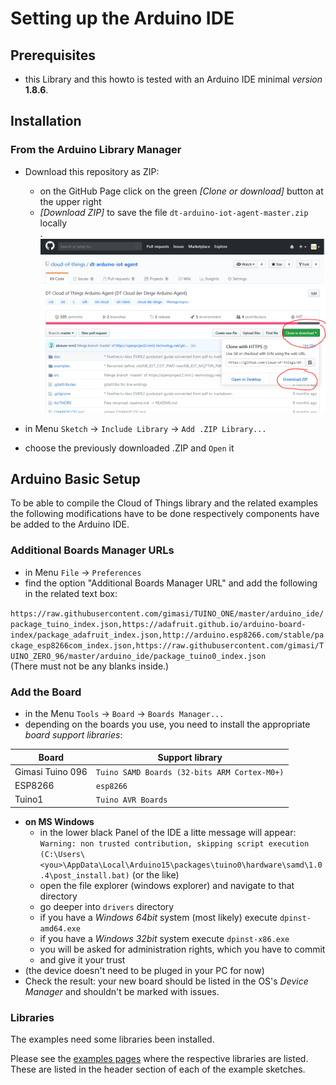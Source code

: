 # Setting up the Arduino IDE

## Prerequisites
* this Library and this howto is tested with an Arduino IDE minimal *version* **1.8.6**.

## Installation
### From the Arduino Library Manager
* Download this repository as ZIP:
  * on the GitHub Page click on the green *\[Clone or download\]* button at the upper right
  * *\[Download ZIP\]* to save the file `dt-arduino-iot-agent-master.zip` locally  
.
![Download Repo as Zip](doc/Download_Zip.PNG)

* in Menu  `Sketch` -> `Include Library` -> `Add .ZIP Library...`
* choose the previously downloaded .ZIP and `Open` it

## Arduino Basic Setup
To be able to compile the Cloud of Things library and the related examples 
the following modifications have to be done respectively components have be added to the Arduino IDE.

### Additional Boards Manager URLs
* in Menu  `File` -> `Preferences`
* find the option "Additional Boards Manager URL" and add the following in the related text box:

`https://raw.githubusercontent.com/gimasi/TUINO_ONE/master/arduino_ide/package_tuino_index.json,https://adafruit.github.io/arduino-board-index/package_adafruit_index.json,http://arduino.esp8266.com/stable/package_esp8266com_index.json,https://raw.githubusercontent.com/gimasi/TUINO_ZERO_96/master/arduino_ide/package_tuino0_index.json`  
(There must not be any blanks inside.)

### Add the Board
* in the Menu `Tools` -> `Board` -> `Boards Manager...`
* depending on the boards you use, you need to install the appropriate *board support libraries*:

 Board | Support library
 ------------ | ------------
 Gimasi Tuino 096  |  `Tuino SAMD Boards (32-bits ARM Cortex-M0+)`
 ESP8266  | `esp8266`
 Tuino1 | `Tuino AVR Boards`

* **on MS Windows**
  * in the lower black Panel of the IDE a litte message will appear:   
```Warning: non trusted contribution, skipping script execution (C:\Users\<you>\AppData\Local\Arduino15\packages\tuino0\hardware\samd\1.0.4\post_install.bat)```
(or the like)
  * open the file explorer (windows explorer) and navigate to that directory 
  * go deeper into `drivers` directory
  * if you have a *Windows 64bit* system (most likely) execute `dpinst-amd64.exe`
  * if you have a *Windows 32bit* system execute `dpinst-x86.exe`
  * you will be asked for administration rights, which you have to commit
  * and give it your trust
* (the device doesn't need to be pluged in your PC for now)
* Check the result: your new board should be listed in the OS's *Device Manager* and shouldn't be marked with issues.
### Libraries
The examples need some libraries been installed.

Please see the [examples pages](examples/README.md) where the respective libraries are listed.  
These are listed in the header section of each of the example sketches.  
